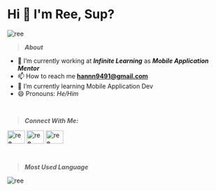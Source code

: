 <!-- ### Hi there 👋

<!--
**raelhan/raelhan** is a ✨ _special_ ✨ repository because its `README.md` (this file) appears on your GitHub profile.

Here are some ideas to get you started:

- 👯 I’m looking to collaborate on ...
- 🤔 I’m looking for help with ...
- 💬 Ask me about ...
- 📫 How to reach me: ...
- ⚡ Fun fact: ...
- 👨‍💻 You can also check out my portfolio at []()
--> 

# Hi 👋 I'm Ree, Sup?

<p align="left"> <img src="https://komarev.com/ghpvc/?username=raelhan&label=Profile%20views&color=129e00&style=plastic" alt="ree" /> </p>


> ***About***
- 🔭 I’m currently working at ***Infinite Learning*** as ***Mobile Application Mentor***
- 📫 How to reach me **hannn9491@gmail.com**
- 🌱 I’m currently learning Mobile Application Dev
- 😄 Pronouns: *He/Him*

<br>

> ***Connect With Me:***
<p align="left">

<a href="www.linkedin.com/in/raihanzhaky" target="blank"><img align="center" src="https://cdn.jsdelivr.net/npm/simple-icons@3.0.1/icons/linkedin.svg" alt="ree" height="30" width="40" /></a>
<a href="https://instagram.com/rehanzhakyy" target="blank"><img align="center" src="https://cdn.jsdelivr.net/npm/simple-icons@3.0.1/icons/instagram.svg" alt="ree" height="30" width="40" /></a>
<a href="https://twitter.com/kayakkenall" target="blank"><img align="center" src="https://cdn.jsdelivr.net/npm/simple-icons@3.0.1/icons/twitter.svg" alt="ree" height="30" width="40" /></a>

</p>

<br>

> ***Most Used Language***
<p><img align="left" src="https://github-readme-stats.vercel.app/api/top-langs?username=raelhan&show_icons=true&locale=en&layout=compact" alt="ree" /></p>
<br>


<!-- <p>&nbsp;<img align="left" src="https://github-readme-stats.vercel.app/api?username=raelhan&show_icons=true&locale=en" alt="ree" /></p> -->
